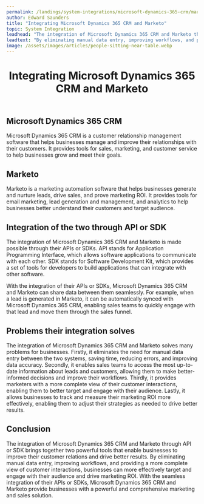 ```yaml
---
permalink: /landings/system-integrations/microsoft-dynamics-365-crm/marketo
author: Edward Saunders
title: "Integrating Microsoft Dynamics 365 CRM and Marketo"
topic: System Integration
leadhead: "The integration of Microsoft Dynamics 365 CRM and Marketo through API or SDK brings together two powerful tools that enable businesses to improve their customer relations and drive better results"
leadtext: "By eliminating manual data entry, improving workflows, and providing a more complete view of customer interactions, businesses can more effectively target and engage with their audience and drive marketing ROI. With the seamless integration of their APIs or SDKs, Microsoft Dynamics 365 CRM and Marketo provide businesses with a powerful and comprehensive marketing and sales solution."
image: /assets/images/articles/people-sitting-near-table.webp
---
```

<div class="arttext">	<header>
		<h1>Integrating Microsoft Dynamics 365 CRM and Marketo</h1>
	</header>
	<main>
		<section>
			<h2>Microsoft Dynamics 365 CRM</h2>
			<p>Microsoft Dynamics 365 CRM is a customer relationship management software that helps businesses manage and improve their relationships with their customers. It provides tools for sales, marketing, and customer service to help businesses grow and meet their goals.</p>
		</section>
		<section>
			<h2>Marketo</h2>
			<p>Marketo is a marketing automation software that helps businesses generate and nurture leads, drive sales, and prove marketing ROI. It provides tools for email marketing, lead generation and management, and analytics to help businesses better understand their customers and target audience.</p>
		</section>
		<section>
			<h2>Integration of the two through API or SDK</h2>
			<p>The integration of Microsoft Dynamics 365 CRM and Marketo is made possible through their APIs or SDKs. API stands for Application Programming Interface, which allows software applications to communicate with each other. SDK stands for Software Development Kit, which provides a set of tools for developers to build applications that can integrate with other software.</p>
			<p>With the integration of their APIs or SDKs, Microsoft Dynamics 365 CRM and Marketo can share data between them seamlessly. For example, when a lead is generated in Marketo, it can be automatically synced with Microsoft Dynamics 365 CRM, enabling sales teams to quickly engage with that lead and move them through the sales funnel.</p>
		</section>
		<section>
			<h2>Problems their integration solves</h2>
			<p>The integration of Microsoft Dynamics 365 CRM and Marketo solves many problems for businesses. Firstly, it eliminates the need for manual data entry between the two systems, saving time, reducing errors, and improving data accuracy. Secondly, it enables sales teams to access the most up-to-date information about leads and customers, allowing them to make better-informed decisions and improve their workflows. Thirdly, it provides marketers with a more complete view of their customer interactions, enabling them to better target and engage with their audience. Lastly, it allows businesses to track and measure their marketing ROI more effectively, enabling them to adjust their strategies as needed to drive better results.</p>
		</section>
		<section>
			<h2>Conclusion</h2>
			<p>The integration of Microsoft Dynamics 365 CRM and Marketo through API or SDK brings together two powerful tools that enable businesses to improve their customer relations and drive better results. By eliminating manual data entry, improving workflows, and providing a more complete view of customer interactions, businesses can more effectively target and engage with their audience and drive marketing ROI. With the seamless integration of their APIs or SDKs, Microsoft Dynamics 365 CRM and Marketo provide businesses with a powerful and comprehensive marketing and sales solution.</p>
		</section>
	</main>
</div>